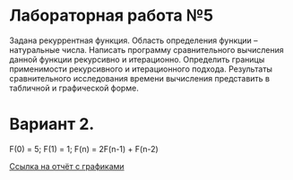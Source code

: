 # Лабораторная работа №5
Задана рекуррентная функция. Область определения функции – натуральные числа. Написать программу сравнительного вычисления данной функции рекурсивно и итерационно. Определить границы применимости рекурсивного и итерационного подхода. Результаты сравнительного исследования времени вычисления представить в табличной и графической форме.
# Вариант 2.
F(0) = 5; F(1) = 1; F(n) = 2F(n-1) + F(n-2)

<a href=https://disk.yandex.ru/i/wWqXHulFZtE2gg> Ссылка на отчёт с графиками</a>  
